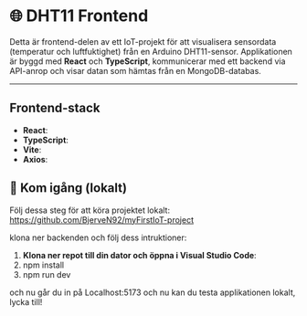# 🌐 DHT11 Frontend

Detta är frontend-delen av ett IoT-projekt för att visualisera sensordata (temperatur och luftfuktighet) från en Arduino DHT11-sensor. Applikationen är byggd med **React** och **TypeScript**, kommunicerar med ett backend via API-anrop och visar datan som hämtas från en MongoDB-databas.

---

## Frontend-stack 
- **React**:
- **TypeScript**:
- **Vite**:
- **Axios**: 

## 🚀 Kom igång (lokalt)

Följ dessa steg för att köra projektet lokalt: https://github.com/BjerveN92/myFirstIoT-project

klona ner backenden och följ dess intruktioner: 

1. **Klona ner repot till din dator och öppna i Visual Studio Code**:
2. npm install
3. npm run dev

och nu går du in på Localhost:5173 och nu kan du testa applikationen lokalt, lycka till! 

  
